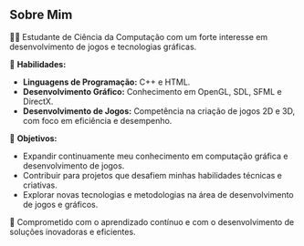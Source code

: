 ## Sobre Mim

👨‍💻 Estudante de Ciência da Computação com um forte interesse em desenvolvimento de jogos e tecnologias gráficas.

🎯 **Habilidades:**
- **Linguagens de Programação:** C++ e HTML.
- **Desenvolvimento Gráfico:** Conhecimento em OpenGL, SDL, SFML e DirectX.
- **Desenvolvimento de Jogos:** Competência na criação de jogos 2D e 3D, com foco em eficiência e desempenho.

🚀 **Objetivos:**
- Expandir continuamente meu conhecimento em computação gráfica e desenvolvimento de jogos.
- Contribuir para projetos que desafiem minhas habilidades técnicas e criativas.
- Explorar novas tecnologias e metodologias na área de desenvolvimento de jogos e gráficos.

🌟 Comprometido com o aprendizado contínuo e com o desenvolvimento de soluções inovadoras e eficientes.
